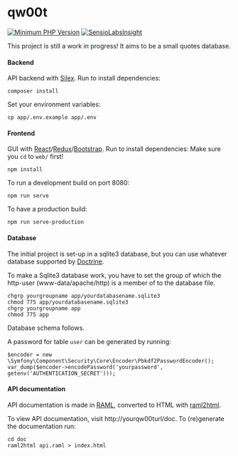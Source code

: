 # qw00t

[![Minimum PHP Version](https://img.shields.io/badge/php-%3E%3D%205.6-blue.svg?no-cache=1)](https://php.net/)
[![SensioLabsInsight](https://insight.sensiolabs.com/projects/550fa6fd-03db-4387-a1bf-01a2f775dabf/mini.png)](https://insight.sensiolabs.com/projects/550fa6fd-03db-4387-a1bf-01a2f775dabf)

This project is still a work in progress! It aims to be a small quotes database.

#### Backend
API backend with [Silex](https://github.com/silexphp/Silex). Run to install dependencies:

    composer install

Set your environment variables:

    cp app/.env.example app/.env

#### Frontend
GUI with [React](https://github.com/facebook/react)/[Redux](https://github.com/reactjs/redux)/[Bootstrap](https://github.com/twbs/bootstrap). Run to install dependencies:
Make sure you `cd` to `web/` first!

    npm install

To run a development build on port 8080: 

    npm run serve

To have a production build:

    npm run serve-production

#### Database
The initial project is set-up in a sqlite3 database, but you can use whatever database supported by [Doctrine](https://github.com/doctrine/dbal).

To make a Sqlite3 database work, you have to set the group of which the http-user (www-data/apache/http) is a member of to the database file.

    chgrp yourgroupname app/yourdatabasename.sqlite3
    chmod 775 app/yourdatabasename.sqlite3
    chgrp yourgroupname app
    chmod 775 app

Database schema follows.

A password for table `user` can be generated by running:

    $encoder = new \Symfony\Component\Security\Core\Encoder\Pbkdf2PasswordEncoder();
    var_dump($encoder->encodePassword('yourpassword', getenv('AUTHENTICATION_SECRET')));

#### API documentation
API documentation is made in [RAML](https://github.com/raml-org/raml-spec), converted to HTML with [raml2html](https://github.com/raml2html/raml2html).

To view API documentation, visit http://yourqw00turl/doc. To (re)generate the documentation run:

    cd doc
    raml2html api.raml > index.html
